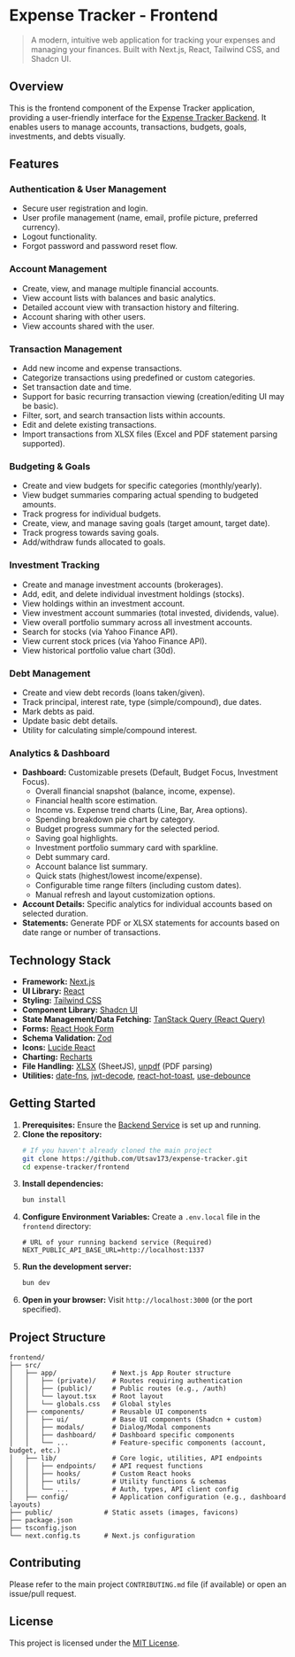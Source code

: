 # Expense Tracker - Frontend

> A modern, intuitive web application for tracking your expenses and managing your finances. Built with Next.js, React, Tailwind CSS, and Shadcn UI.

## Overview

This is the frontend component of the Expense Tracker application, providing a user-friendly interface for the [Expense Tracker Backend](../backend). It enables users to manage accounts, transactions, budgets, goals, investments, and debts visually.

## Features

### Authentication & User Management

- Secure user registration and login.
- User profile management (name, email, profile picture, preferred currency).
- Logout functionality.
- Forgot password and password reset flow.

### Account Management

- Create, view, and manage multiple financial accounts.
- View account lists with balances and basic analytics.
- Detailed account view with transaction history and filtering.
- Account sharing with other users.
- View accounts shared with the user.

### Transaction Management

- Add new income and expense transactions.
- Categorize transactions using predefined or custom categories.
- Set transaction date and time.
- Support for basic recurring transaction viewing (creation/editing UI may be basic).
- Filter, sort, and search transaction lists within accounts.
- Edit and delete existing transactions.
- Import transactions from XLSX files (Excel and PDF statement parsing supported).

### Budgeting & Goals

- Create and view budgets for specific categories (monthly/yearly).
- View budget summaries comparing actual spending to budgeted amounts.
- Track progress for individual budgets.
- Create, view, and manage saving goals (target amount, target date).
- Track progress towards saving goals.
- Add/withdraw funds allocated to goals.

### Investment Tracking

- Create and manage investment accounts (brokerages).
- Add, edit, and delete individual investment holdings (stocks).
- View holdings within an investment account.
- View investment account summaries (total invested, dividends, value).
- View overall portfolio summary across all investment accounts.
- Search for stocks (via Yahoo Finance API).
- View current stock prices (via Yahoo Finance API).
- View historical portfolio value chart (30d).

### Debt Management

- Create and view debt records (loans taken/given).
- Track principal, interest rate, type (simple/compound), due dates.
- Mark debts as paid.
- Update basic debt details.
- Utility for calculating simple/compound interest.

### Analytics & Dashboard

- **Dashboard:** Customizable presets (Default, Budget Focus, Investment Focus).
  - Overall financial snapshot (balance, income, expense).
  - Financial health score estimation.
  - Income vs. Expense trend charts (Line, Bar, Area options).
  - Spending breakdown pie chart by category.
  - Budget progress summary for the selected period.
  - Saving goal highlights.
  - Investment portfolio summary card with sparkline.
  - Debt summary card.
  - Account balance list summary.
  - Quick stats (highest/lowest income/expense).
  - Configurable time range filters (including custom dates).
  - Manual refresh and layout customization options.
- **Account Details:** Specific analytics for individual accounts based on selected duration.
- **Statements:** Generate PDF or XLSX statements for accounts based on date range or number of transactions.

## Technology Stack

- **Framework:** [Next.js](https://nextjs.org/)
- **UI Library:** [React](https://react.dev/)
- **Styling:** [Tailwind CSS](https://tailwindcss.com/)
- **Component Library:** [Shadcn UI](https://ui.shadcn.com/)
- **State Management/Data Fetching:** [TanStack Query (React Query)](https://tanstack.com/query/v4)
- **Forms:** [React Hook Form](https://react-hook-form.com/)
- **Schema Validation:** [Zod](https://zod.dev/)
- **Icons:** [Lucide React](https://lucide.dev/icons/)
- **Charting:** [Recharts](https://recharts.org/en-US/)
- **File Handling:** [XLSX](https://sheetjs.com/) (SheetJS), [unpdf](https://unpdf.unjs.io/) (PDF parsing)
- **Utilities:** [date-fns](https://date-fns.org/), [jwt-decode](https://www.npmjs.com/package/jwt-decode), [react-hot-toast](https://react-hot-toast.com/), [use-debounce](https://www.npmjs.com/package/use-debounce)

## Getting Started

1.  **Prerequisites:** Ensure the [Backend Service](../backend) is set up and running.
2.  **Clone the repository:**
    ```bash
    # If you haven't already cloned the main project
    git clone https://github.com/Utsav173/expense-tracker.git
    cd expense-tracker/frontend
    ```
3.  **Install dependencies:**
    ```bash
    bun install
    ```
4.  **Configure Environment Variables:**
    Create a `.env.local` file in the `frontend` directory:
    ```dotenv
    # URL of your running backend service (Required)
    NEXT_PUBLIC_API_BASE_URL=http://localhost:1337
    ```
5.  **Run the development server:**
    ```bash
    bun dev
    ```
6.  **Open in your browser:** Visit `http://localhost:3000` (or the port specified).

## Project Structure

```
frontend/
├── src/
│   ├── app/              # Next.js App Router structure
│   │   ├── (private)/    # Routes requiring authentication
│   │   ├── (public)/     # Public routes (e.g., /auth)
│   │   └── layout.tsx    # Root layout
│   │   └── globals.css   # Global styles
│   ├── components/       # Reusable UI components
│   │   ├── ui/           # Base UI components (Shadcn + custom)
│   │   ├── modals/       # Dialog/Modal components
│   │   ├── dashboard/    # Dashboard specific components
│   │   └── ...           # Feature-specific components (account, budget, etc.)
│   ├── lib/              # Core logic, utilities, API endpoints
│   │   ├── endpoints/    # API request functions
│   │   ├── hooks/        # Custom React hooks
│   │   ├── utils/        # Utility functions & schemas
│   │   └── ...           # Auth, types, API client config
│   ├── config/           # Application configuration (e.g., dashboard layouts)
├── public/             # Static assets (images, favicons)
├── package.json
├── tsconfig.json
└── next.config.ts      # Next.js configuration
```

## Contributing

Please refer to the main project `CONTRIBUTING.md` file (if available) or open an issue/pull request.

## License

This project is licensed under the [MIT License](../LICENSE).
